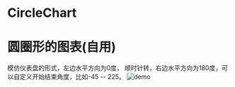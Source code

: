 # CircleChart

# 圆圈形的图表(自用)
模仿仪表盘的形式，左边水平方向为0度， 顺时针转，右边水平方向为180度，可以自定义开始结束角度，比如-45  --  225。
![demo](http://ww4.sinaimg.cn/mw690/72aba7efgw1f49s02okwoj20af0j5gls.jpg)

